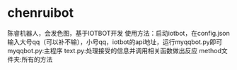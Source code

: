 # chenruibot
陈睿机器人，会发色图，基于IOTBOT开发
使用方法：启动iotbot，在config.json输入大号qq（可以补不输），小号qq，iotbot的api地址，运行myqqbot.py即可
myqqbot.py:主程序
text.py:处理接受的信息并调用相关函数做出反应
method文件夹:所有的方法
